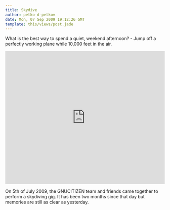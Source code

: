 ```yaml
---
title: Skydive
author: petko-d-petkov
date: Mon, 07 Sep 2009 19:12:26 GMT
template: this/views/post.jade
---
```


What is the best way to spend a quiet, weekend afternoon? - Jump off a perfectly working plane while 10,000 feet in the air.

<iframe width="100%" height="420" src="http://www.youtube.com/embed/dw2SnTcbTKA" frameborder="0" allowfullscreen></iframe>

On 5th of July 2009, the GNUCITIZEN team and friends came together to perform a skydiving gig. It has been two months since that day but memories are still as clear as yesterday.
